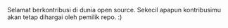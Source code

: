 Selamat berkontribusi di dunia open source. Sekecil apapun kontribusimu akan tetap dihargai oleh pemilik repo. :)
